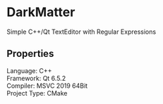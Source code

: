 # DarkMatter
Simple C++/Qt TextEditor with Regular Expressions

## Properties
Language: C++  
Framework: Qt 6.5.2  
Compiler: MSVC 2019 64Bit  
Project Type: CMake  